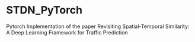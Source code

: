 # STDN_PyTorch
Pytorch Implementation of the paper Revisiting Spatial-Temporal Similarity: A Deep Learning Framework for Traffic Prediction
